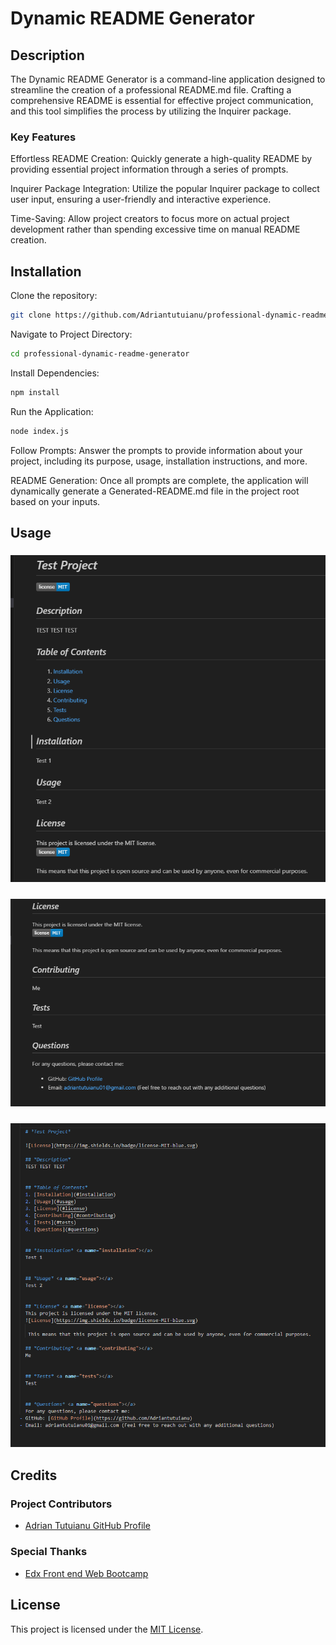 # Dynamic README Generator

## Description

The Dynamic README Generator is a command-line application designed to streamline the creation of a professional README.md file. Crafting a comprehensive README is essential for effective project communication, and this tool simplifies the process by utilizing the Inquirer package.

### Key Features

Effortless README Creation: Quickly generate a high-quality README by providing essential project information through a series of prompts.

Inquirer Package Integration: Utilize the popular Inquirer package to collect user input, ensuring a user-friendly and interactive experience.

Time-Saving: Allow project creators to focus more on actual project development rather than spending excessive time on manual README creation.

## Installation

Clone the repository:

```bash
git clone https://github.com/Adriantutuianu/professional-dynamic-readme-generator.git
```

Navigate to Project Directory:

```bash
cd professional-dynamic-readme-generator
```

Install Dependencies:

```bash
npm install
```

Run the Application:

```bash
node index.js
```

Follow Prompts:
Answer the prompts to provide information about your project, including its purpose, usage, installation instructions, and more.

README Generation:
Once all prompts are complete, the application will dynamically generate a Generated-README.md file in the project root based on your inputs.

## Usage

### ![Portfolio](./images/Screenshot%202readme-3.png)

### ![Portfolio2](./images/Screenshot%20readme-2.png)

### ![Portfolio3](./images/Screenshot-readme-1.png)

## Credits

### Project Contributors

- [Adrian Tutuianu GitHub Profile](https://github.com/Adriantutuianu)

### Special Thanks

- [Edx Front end Web Bootcamp](https://www.edx.org/boot-camps)

## License

This project is licensed under the [MIT License](https://en.wikipedia.org/wiki/MIT_License).
